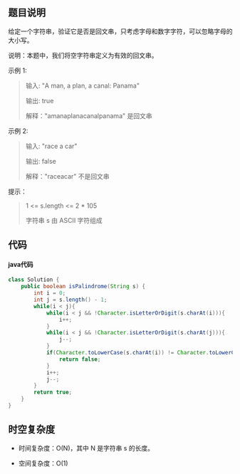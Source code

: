## 题目说明

给定一个字符串，验证它是否是回文串，只考虑字母和数字字符，可以忽略字母的大小写。

说明：本题中，我们将空字符串定义为有效的回文串。

 

示例 1:

> 输入: "A man, a plan, a canal: Panama"
> 
> 输出: true
> 
>解释："amanaplanacanalpanama" 是回文串

示例 2:

> 输入: "race a car"
> 
> 输出: false
> 
> 解释："raceacar" 不是回文串

 

提示：

>    1 <= s.length <= 2 * 105
>    
>    字符串 s 由 ASCII 字符组成

## 代码

#### java代码

````java
class Solution {
    public boolean isPalindrome(String s) {
        int i = 0;
        int j = s.length() - 1;
        while(i < j){
            while(i < j && !Character.isLetterOrDigit(s.charAt(i))){
                i++;
            }
            while(i < j && !Character.isLetterOrDigit(s.charAt(j))){
                j--;
            }
            if(Character.toLowerCase(s.charAt(i)) != Character.toLowerCase(s.charAt(j))){
                return false;
            }
            i++;
            j--;
        }
        return true;
    }
}
````

## 时空复杂度

-  时间复杂度：O(N)，其中 N 是字符串 s 的长度。

-  空间复杂度：O(1)
